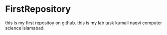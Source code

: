 # FirstRepository
this is my first repositoy on github.
this is my lab task
kumail naqvi computer science islamabad.
